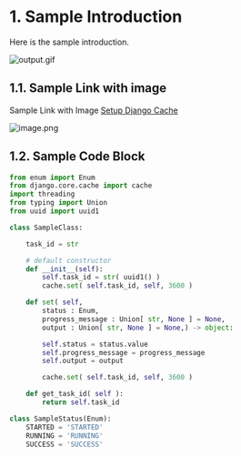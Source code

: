 # 1. Sample Introduction

Here is the sample introduction.

![output.gif](https://cdn.hashnode.com/res/hashnode/image/upload/v1651470983404/FNd_aj4WP.gif)

## 1.1. Sample Link with image
Sample Link with Image
[Setup Django Cache](https://docs.djangoproject.com/en/4.0/ref/settings/#caches)

![image.png](https://cdn.hashnode.com/res/hashnode/image/upload/v1651459141290/Lu8-l6ztU.png)


## 1.2. Sample Code Block

```python
from enum import Enum
from django.core.cache import cache
import threading
from typing import Union
from uuid import uuid1

class SampleClass:

	task_id = str

	# default constructor
	def __init__(self):
		self.task_id = str( uuid1() )
		cache.set( self.task_id, self, 3600 )

	def set( self,
		status : Enum,
		progress_message : Union[ str, None ] = None,
		output : Union[ str, None ] = None,) -> object:

		self.status = status.value
		self.progress_message = progress_message
		self.output = output

		cache.set( self.task_id, self, 3600 )

	def get_task_id( self ):
		return self.task_id

class SampleStatus(Enum):
	STARTED = 'STARTED'
	RUNNING = 'RUNNING'
	SUCCESS = 'SUCCESS'
```